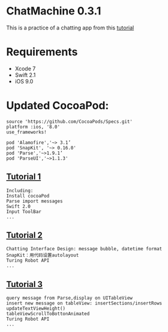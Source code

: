 # ChatMachine 0.3.1
This is a practice of a chatting app from this [tutorial](http://www.jianshu.com/p/1f93e0fec8a5) 

# Requirements
* Xcode 7 
* Swift 2.1
* iOS 9.0


# Updated CocoaPod:
```
source 'https://github.com/CocoaPods/Specs.git'
platform :ios, '8.0'
use_frameworks!

pod 'Alamofire','~> 3.1’
pod 'SnapKit', '~> 0.16.0'
pod 'Parse','~>1.9.1’
pod 'ParseUI','~>1.1.3'
```

## [Tutorial 1](http://www.jianshu.com/p/1f93e0fec8a5) 
```
Including:
Install cocoaPod
Parse import messages
Swift 2.0
Input ToolBar
...
```
## [Tutorial 2](http://www.jianshu.com/p/f2488a659688)
```
Chatting Interface Design: message bubble, datetime format
SnapKit：用代码设置autolayout
Turing Robot API
...
```
## [Tutorial 3](http://www.jianshu.com/p/a09ceaebe797)
```
query message from Parse,display on UITableView
insert new message on tableView: insertSections/insertRows
updateTextViewHeight()
tableViewScrollToBottonAnimated
Turing Robot API
...
```




